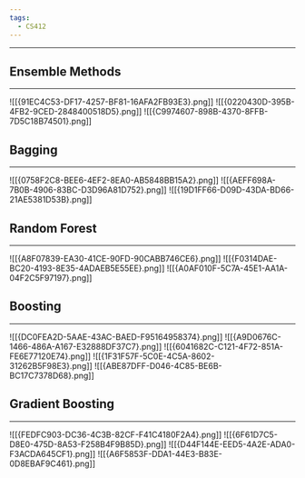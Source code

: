 ```yaml
---
tags:
  - CS412
---
```

---
## Ensemble Methods
---
![[{91EC4C53-DF17-4257-BF81-16AFA2FB93E3}.png]]
![[{0220430D-395B-4FB2-9CED-2848400518D5}.png]]
![[{C9974607-898B-4370-8FFB-7D5C18B74501}.png]]

## Bagging
---
![[{0758F2C8-BEE6-4EF2-8EA0-AB5848BB15A2}.png]]
![[{AEFF698A-7B0B-4906-83BC-D3D96A81D752}.png]]
![[{19D1FF66-D09D-43DA-BD66-21AE5381D53B}.png]]
## Random Forest
---
![[{A8F07839-EA30-41CE-90FD-90CABB746CE6}.png]]
![[{F0314DAE-BC20-4193-8E35-4ADAEB5E55EE}.png]]
![[{A0AF010F-5C7A-45E1-AA1A-04F2C5F97197}.png]]

## Boosting
---
![[{DC0FEA2D-5AAE-43AC-BAED-F95164958374}.png]]
![[{A9D0676C-1466-486A-A167-E32888DF37C7}.png]]
![[{6041682C-C121-4F72-851A-FE6E77120E74}.png]]
![[{1F31F57F-5C0E-4C5A-8602-31262B5F98E3}.png]]
![[{ABE87DFF-D046-4C85-BE6B-BC17C7378D68}.png]]

## Gradient Boosting
---
![[{FEDFC903-DC36-4C3B-82CF-F41C4180F2A4}.png]]
![[{6F61D7C5-D8E0-475D-8A53-F258B4F9B85D}.png]]
![[{D44F144E-EED5-4A2E-ADA0-F3ACDA645CF1}.png]]
![[{A6F5853F-DDA1-44E3-B83E-0D8EBAF9C461}.png]]
